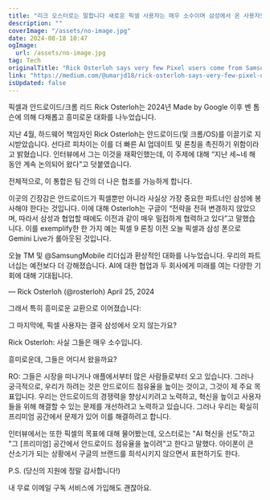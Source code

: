 ```yaml
---
title: "리크 오스터로는 말합니다 새로운 픽셀 사용자는 매우 소수이며 삼성에서 온 사용자도 Google의 하드웨어 목표가 무엇일까요"
description: ""
coverImage: "/assets/no-image.jpg"
date: 2024-08-18 10:47
ogImage: 
  url: /assets/no-image.jpg
tag: Tech
originalTitle: "Rick Osterloh says very few Pixel users come from Samsung and Googles hardware goal"
link: "https://medium.com/@umarjd18/rick-osterloh-says-very-few-pixel-users-come-from-samsung-and-google-s-hardware-goal-d059fd5eeac8"
isUpdated: false
---
```



픽셀과 안드로이드/크롬 리드 Rick Osterloh는 2024년 Made by Google 이후 벤 톰슨에 의해 다채롭고 흥미로운 대화를 나누었습니다.

지난 4월, 하드웨어 책임자인 Rick Osterloh는 안드로이드(및 크롬/OS)를 이끌기로 지시받았습니다. 선다르 피차이는 이를 더 빠른 AI 업데이트 및 론칭을 촉진하기 위함이라고 밝혔습니다. 인터뷰에서 그는 이것을 재확인했는데, 이 주제에 대해 “지난 세~네 해 동안 계속 논의되어 왔다”고 덧붙였습니다.

전체적으로, 이 통합은 팀 간의 더 나은 협조를 가능하게 합니다.

이곳의 긴장감은 안드로이드가 픽셀뿐만 아니라 사실상 가장 중요한 파트너인 삼성에 봉사해야 한다는 것입니다. 이에 대해 Osterloh는 구글이 “전략을 전혀 변경하지 않았으며, 따라서 삼성과 협업할 때에도 이전과 같이 매우 밀접하게 협력하고 있다”고 말했습니다. 이를 exemplify한 한 가지 예는 픽셀 9 론칭 이전 오늘 픽셀과 삼성 폰으로 Gemini Live가 롤아웃된 것입니다.

<div class="content-ad"></div>

오늘 TM 및 @SamsungMobile 리더십과 환상적인 대화를 나누었습니다. 우리의 파트너십는 예전보다 더 강해졌습니다. AI에 대한 협업과 두 회사에게 미래를 여는 다양한 기회에 대해 기대됩니다.

— Rick Osterloh (@rosterloh) April 25, 2024

그래서 특히 흥미로운 교환으로 이어졌습니다:

그 마지막에, 픽셀 사용자는 결국 삼성에서 오지 않는가요?

<div class="content-ad"></div>

Rick Osterloh: 사실 그들은 매우 소수입니다.

흥미로운데, 그들은 어디서 왔을까요?

RO: 그들은 시장을 떠나거나 애플에서부터 많은 사람들로부터 오고 있습니다. 그러나 궁극적으로, 우리가 하려는 것은 안드로이드 점유율을 높이는 것이고, 그것이 제 주요 목표입니다. 우리는 안드로이드의 경쟁력을 향상시키려고 노력하고, 혁신을 높이고 사용자들을 위해 해결할 수 있는 문제를 개선하려고 노력하고 있습니다. 그러나 우리는 확실히 프리미엄 공간에서 문제가 있어 이를 해결하려고 합니다.

인터뷰에서는 또한 픽셀의 목표에 대해 물어봤는데, 오스터로는 "AI 혁신을 선도"하고 "그 [프리미엄] 공간에서 안드로이드 점유율을 높이려"고 한다고 말했다. 아이폰이 큰 산소기가 되는 상황에서 구글의 브랜드를 희석시키지 않으면서 표현하기도 한다.

<div class="content-ad"></div>

P.S. (당신의 지원에 정말 감사합니다!)

내 무료 이메일 구독 서비스에 가입해도 괜찮아요.